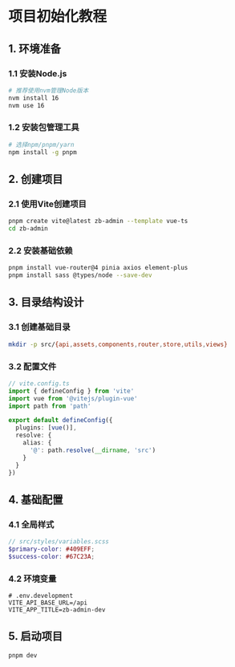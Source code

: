 # 项目初始化教程

## 1. 环境准备

### 1.1 安装Node.js
```bash
# 推荐使用nvm管理Node版本
nvm install 16
nvm use 16
```

### 1.2 安装包管理工具
```bash
# 选择npm/pnpm/yarn
npm install -g pnpm
```

## 2. 创建项目

### 2.1 使用Vite创建项目
```bash
pnpm create vite@latest zb-admin --template vue-ts
cd zb-admin
```

### 2.2 安装基础依赖
```bash
pnpm install vue-router@4 pinia axios element-plus
pnpm install sass @types/node --save-dev
```

## 3. 目录结构设计

### 3.1 创建基础目录
```bash
mkdir -p src/{api,assets,components,router,store,utils,views}
```

### 3.2 配置文件
```typescript
// vite.config.ts
import { defineConfig } from 'vite'
import vue from '@vitejs/plugin-vue'
import path from 'path'

export default defineConfig({
  plugins: [vue()],
  resolve: {
    alias: {
      '@': path.resolve(__dirname, 'src')
    }
  }
})
```

## 4. 基础配置

### 4.1 全局样式
```scss
// src/styles/variables.scss
$primary-color: #409EFF;
$success-color: #67C23A;
```

### 4.2 环境变量
```env
# .env.development
VITE_API_BASE_URL=/api
VITE_APP_TITLE=zb-admin-dev
```

## 5. 启动项目
```bash
pnpm dev